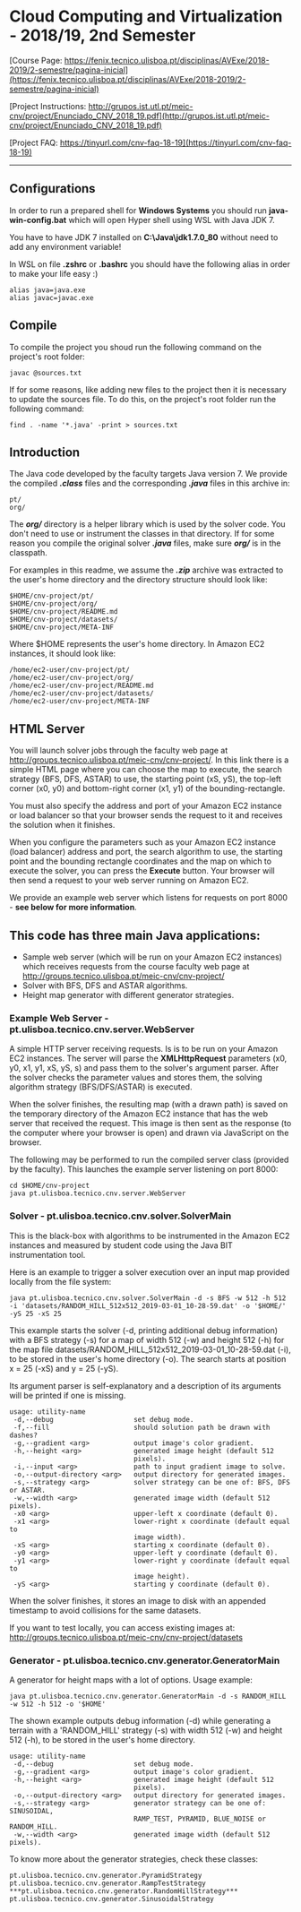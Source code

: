 # Cloud Computing and Virtualization - 2018/19, 2nd Semester
[Course Page: https://fenix.tecnico.ulisboa.pt/disciplinas/AVExe/2018-2019/2-semestre/pagina-inicial](https://fenix.tecnico.ulisboa.pt/disciplinas/AVExe/2018-2019/2-semestre/pagina-inicial)

[Project Instructions: http://grupos.ist.utl.pt/meic-cnv/project/Enunciado_CNV_2018_19.pdf](http://grupos.ist.utl.pt/meic-cnv/project/Enunciado_CNV_2018_19.pdf)

[Project FAQ:   https://tinyurl.com/cnv-faq-18-19](https://tinyurl.com/cnv-faq-18-19)

--------

## Configurations
In order to run a prepared shell for **Windows Systems** you should run **java-win-config.bat** which will open Hyper
shell using WSL with Java JDK 7.

You have to have JDK 7 installed on **C:\Java\jdk1.7.0_80** without need to add any environment variable!

In WSL on file **.zshrc** or **.bashrc** you should have the following alias in order to make your life easy :)

	alias java=java.exe
	alias javac=javac.exe

## Compile
To compile the project you shoud run the following command on the project's root folder:

	javac @sources.txt

If for some reasons, like adding new files to the project then it is necessary to update the sources file.
To do this, on the project's root folder run the following command:

	find . -name '*.java' -print > sources.txt

## Introduction

The Java code developed by the faculty targets Java version 7.
We provide the compiled ***.class*** files and the corresponding ***.java*** files in this archive in:

	pt/
	org/
	
The ***org/*** directory is a helper library which is used by the solver code. You don't need to use or instrument the classes in that directory. If for some reason you compile the original solver ***.java*** files, make sure ***org/*** is in the classpath.

For examples in this readme, we assume the ***.zip*** archive was extracted to the user's home directory and the directory structure should look like:

    $HOME/cnv-project/pt/
    $HOME/cnv-project/org/
    $HOME/cnv-project/README.md
    $HOME/cnv-project/datasets/
    $HOME/cnv-project/META-INF
    
Where $HOME represents the user's home directory.
In Amazon EC2 instances, it should look like:

    /home/ec2-user/cnv-project/pt/
    /home/ec2-user/cnv-project/org/
    /home/ec2-user/cnv-project/README.md
    /home/ec2-user/cnv-project/datasets/
    /home/ec2-user/cnv-project/META-INF
    

## HTML Server

You will launch solver jobs through the faculty web page at http://groups.tecnico.ulisboa.pt/meic-cnv/cnv-project/. In this link there is a simple HTML page where you can choose the map to execute, the search strategy (BFS, DFS, ASTAR) to use, the starting point (xS, yS), the top-left corner (x0, y0) and bottom-right corner (x1, y1) of the bounding-rectangle.

You must also specify the address and port of your Amazon EC2 instance or load balancer so that your browser sends the request to it and receives the solution when it finishes.

When you configure the parameters such as your Amazon EC2 instance (load balancer) address and port, the search algorithm to use, the starting point and the bounding rectangle coordinates and the map on which to execute the solver, you can press the **Execute** button.
Your browser will then send a request to your web server running on Amazon EC2.

We provide an example web server which listens for requests on port 8000 - **see below for more information**.

## This code has three main Java applications:

- Sample web server (which will be run on your Amazon EC2 instances) which receives requests from the course faculty web page at http://groups.tecnico.ulisboa.pt/meic-cnv/cnv-project/
- Solver with BFS, DFS and ASTAR algorithms.
- Height map generator with different generator strategies.

### Example Web Server - pt.ulisboa.tecnico.cnv.server.WebServer

A simple HTTP server receiving requests. Is is to be run on your Amazon EC2 instances.
The server will parse the **XMLHttpRequest** parameters (x0, y0, x1, y1, xS, yS, s) and pass them to the solver's argument parser.
After the solver checks the parameter values and stores them, the solving algorithm strategy (BFS/DFS/ASTAR) is executed.

When the solver finishes, the resulting map (with a drawn path) is saved on the temporary directory of the Amazon EC2 instance that has the web server that received the request.
This image is then sent as the response (to the computer where your browser is open) and drawn via JavaScript on the browser.

The following may be performed to run the compiled server class (provided by the faculty).
This launches the example server listening on port 8000:

	cd $HOME/cnv-project
	java pt.ulisboa.tecnico.cnv.server.WebServer

### Solver - pt.ulisboa.tecnico.cnv.solver.SolverMain

This is the black-box with algorithms to be instrumented in the Amazon EC2 instances and measured by student code using the Java BIT instrumentation tool.


Here is an example to trigger a solver execution over an input map provided locally from the file system:

	java pt.ulisboa.tecnico.cnv.solver.SolverMain -d -s BFS -w 512 -h 512 -i 'datasets/RANDOM_HILL_512x512_2019-03-01_10-28-59.dat' -o '$HOME/' -yS 25 -xS 25
	
This example starts the solver (-d, printing additional debug information) with a BFS strategy (-s) for a map of width 512 (-w) and height 512 (-h) for the map file datasets/RANDOM_HILL_512x512_2019-03-01_10-28-59.dat (-i), to be stored in the user's home directory (-o). The search starts at position x = 25 (-xS) and y = 25 (-yS).

Its argument parser is self-explanatory and a description of its arguments will be printed if one is missing.

	usage: utility-name
	 -d,--debug                    set debug mode.
	 -f,--fill                     should solution path be drawn with dashes?
	 -g,--gradient <arg>           output image's color gradient.
	 -h,--height <arg>             generated image height (default 512
								   pixels).
	 -i,--input <arg>              path to input gradient image to solve.
	 -o,--output-directory <arg>   output directory for generated images.
	 -s,--strategy <arg>           solver strategy can be one of: BFS, DFS or ASTAR.
	 -w,--width <arg>              generated image width (default 512 pixels).
	 -x0 <arg>                     upper-left x coordinate (default 0).
	 -x1 <arg>                     lower-right x coordinate (default equal to
								   image width).
	 -xS <arg>                     starting x coordinate (default 0).
	 -y0 <arg>                     upper-left y coordinate (default 0).
	 -y1 <arg>                     lower-right y coordinate (default equal to
								   image height).
	 -yS <arg>                     starting y coordinate (default 0).

When the solver finishes, it stores an image to disk with an appended timestamp to avoid collisions for the same datasets.

If you want to test locally, you can access existing images at:
http://groups.tecnico.ulisboa.pt/meic-cnv/cnv-project/datasets

### Generator - pt.ulisboa.tecnico.cnv.generator.GeneratorMain

A generator for height maps with a lot of options.
Usage example:

	java pt.ulisboa.tecnico.cnv.generator.GeneratorMain -d -s RANDOM_HILL -w 512 -h 512 -o '$HOME'

The shown example outputs debug information (-d) while generating a terrain with a 'RANDOM_HILL' strategy (-s) with width 512 (-w) and height 512 (-h), to be stored in the user's home directory.

	usage: utility-name
	 -d,--debug                    set debug mode.
	 -g,--gradient <arg>           output image's color gradient.
	 -h,--height <arg>             generated image height (default 512
								   pixels).
	 -o,--output-directory <arg>   output directory for generated images.
	 -s,--strategy <arg>           generator strategy can be one of: SINUSOIDAL, 
	                               RAMP_TEST, PYRAMID, BLUE_NOISE or RANDOM_HILL.
	 -w,--width <arg>              generated image width (default 512 pixels).

To know more about the generator strategies, check these classes:

	pt.ulisboa.tecnico.cnv.generator.PyramidStrategy
	pt.ulisboa.tecnico.cnv.generator.RampTestStrategy
	***pt.ulisboa.tecnico.cnv.generator.RandomHillStrategy***
	pt.ulisboa.tecnico.cnv.generator.SinusoidalStrategy
